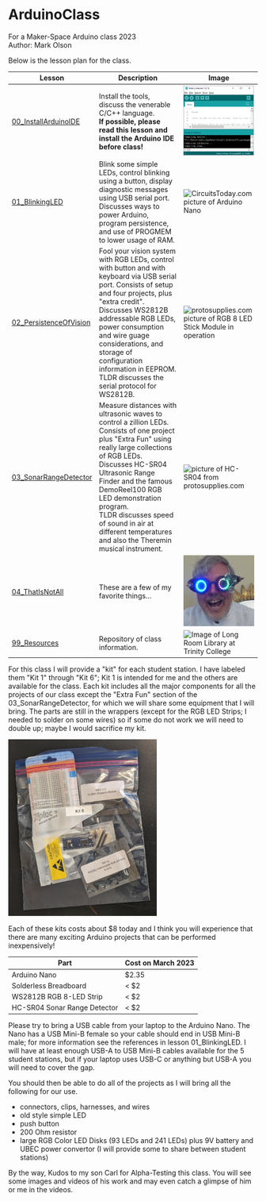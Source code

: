 # ArduinoClass
For a Maker-Space Arduino class 2023<br>
Author: Mark Olson

Below is the lesson plan for the class.

| Lesson | Description | Image |
| --- | --- | --- |
| [00_InstallArduinoIDE](https://github.com/Mark-MDO47/ArduinoClass/tree/master/00_InstallArduinoIDE "00_InstallArduinoIDE") | Install the tools, discuss the venerable C/C++ language.<br>**If possible, please read this lesson and install the Arduino IDE before class!** | <img src="https://github.com/Mark-MDO47/ArduinoClass/blob/master/99_Resources/Images/IDE_Blink.png" width="142" alt="Image of Arduino IDE"> |
| [01_BlinkingLED](https://github.com/Mark-MDO47/ArduinoClass/tree/master/01_BlinkingLED "01_BlinkingLED") | Blink some simple LEDs, control blinking using a button, display diagnostic messages using USB serial port.<br>Discusses ways to power Arduino, program persistence, and use of PROGMEM to lower usage of RAM. | <img src="https://www.circuitstoday.com/wp-content/uploads/2018/02/Arduino-Nano-Pinout.jpg" width="142" alt="CircuitsToday.com picture of Arduino Nano"> |
| [02_PersistenceOfVision](https://github.com/Mark-MDO47/ArduinoClass/tree/master/02_PersistenceOfVision "02_PersistenceOfVision") | Fool your vision system with RGB LEDs, control with button and with keyboard via USB serial port. Consists of setup and four projects, plus "extra credit".<br>Discusses WS2812B addressable RGB LEDs, power consumption and wire guage considerations, and storage of configuration information in EEPROM.<br>TLDR discusses the serial protocol for WS2812B. | <img src="https://protosupplies.com/wp-content/uploads/2020/09/WS2812-RGB-8-LED-Stick-Module-In-Operation.jpg" width="150" alt="protosupplies.com picture of RGB 8 LED Stick Module in operation"> |
| [03_SonarRangeDetector](https://github.com/Mark-MDO47/ArduinoClass/tree/master/03_SonarRangeDetector "03_SonarRangeDetector") | Measure distances with ultrasonic waves to control a zillion LEDs. Consists of one project plus "Extra Fun" using really large collections of RGB LEDs.<br>Discusses HC-SR04 Ultrasonic Range Finder and the famous DemoReel100 RGB LED demonstration program.<br>TLDR discusses speed of sound in air at different temperatures and also the Theremin musical instrument. | <img src="https://protosupplies.com/wp-content/uploads/2019/08/HC-SR04-Ultrasonic-Range-Finder.jpg" width="150" alt="picture of HC-SR04 from protosupplies.com"> |
| [04_ThatIsNotAll](https://github.com/Mark-MDO47/ArduinoClass/tree/master/04_ThatIsNotAll "04_ThatIsNotAll") | These are a few of my favorite things... | <img src="https://github.com/Mark-MDO47/ArduinoClass/blob/master/99_Resources/Images/MadScience_400.png" width="150" alt="Image of Mark with Mad Scientist Goggles"> |
| [99_Resources](https://github.com/Mark-MDO47/ArduinoClass/tree/master/99_Resources "99_Resources") | Repository of class information. | <img src="https://lh3.googleusercontent.com/p/AF1QipNOe-jdALOFjO_PwiTpwXQfhZ7P1iPFawCwV-7A=s680-w680-h510" width="150" alt="Image of Long Room Library at Trinity College"> |

For this class I will provide a "kit" for each student station. I have labeled them "Kit 1" through "Kit 6"; Kit 1 is intended for me and the others are available for the class. Each kit includes all the major components for all the projects of our class except the "Extra Fun" section of the 03_SonarRangeDetector, for which we will share some equipment that I will bring. The parts are still in the wrappers (except for the RGB LED Strips; I needed to solder on some wires) so if some do not work we will need to double up; maybe I would sacrifice my kit.

<img src="https://github.com/Mark-MDO47/ArduinoClass/blob/master/99_Resources/Images/Kits_Class.png" width="300" alt="Image of Kits for Arduino Class">

Each of these kits costs about $8 today and I think you will experience that there are many exciting Arduino projects that can be performed inexpensively!

| Part | Cost on March 2023 |
| --- | --- |
| Arduino Nano | $2.35 |
| Solderless Breadboard | < $2 |
| WS2812B RGB 8-LED Strip | < $2 |
| HC-SR04 Sonar Range Detector | < $2 |

Please try to bring a USB cable from your laptop to the Arduino Nano. The Nano has a USB Mini-B female so your cable should end in USB Mini-B male; for more information see the references in lesson 01_BlinkingLED. I will have at least enough USB-A to USB Mini-B cables available for the 5 student stations, but if your laptop uses USB-C or anything but USB-A you will need to cover the gap.

You should then be able to do all of the projects as I will bring all the following for our use.
- connectors, clips, harnesses, and wires
- old style simple LED
- push button
- 200 Ohm resistor
- large RGB Color LED Disks (93 LEDs and 241 LEDs) plus 9V battery and UBEC power convertor (I will provide some to share between student stations)

By the way, Kudos to my son Carl for Alpha-Testing this class. You will see some images and videos of his work and may even catch a glimpse of him or me in the videos.
